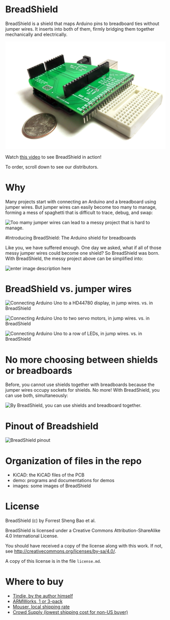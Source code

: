 # BreadShield

BreadShield is a shield that maps Arduino pins to breadboard ties without jumper wires. It inserts into both of them, firmly bridging them together mechanically and electrically.

![A breadshield](images/cover_IMG_0325-clean_small.png "A breadshield")

Watch [this video](https://www.youtube.com/watch?v=qSHss7gq7b0) to see BreadShield in action! 

To order, scroll down to see our distributors. 

# Why

Many projects start with connecting an Arduino and a breadboard using jumper wires. But jumper wires can easily become too many to manage, forming a mess of spaghetti that is difficult to trace, debug, and swap: 

![Too mamy jumper wires can lead to a messy project that is hard to manage.](https://www.crowdsupply.com/img/e604/before-lcd-image-0483-clean_png_project-body.jpg "Too mamy jumper wires can lead to a messy project that is hard to manage.")

#Introducing BreadShield: The Arduino shield for breadboards

Like you, we have suffered enough. One day we asked, what if all of those messy jumper wires could become one shield? So BreadShield was born. With BreadShield, the messy project above can be simplified into: 

![enter image description here](https://www.crowdsupply.com/img/8ddb/after-lcd-img-0477-clean_png_project-body.jpg "BreadShield connects an Arduino Uno with an HD44780 LCD with only 1 jumper wire, instead of 11 parallel jumper wires above.")

# BreadShield vs. jumper wires

![Connecting Arduino Uno to a HD44780 display, in jump wires. vs. in BreadShield](https://www.crowdsupply.com/img/e823/breadshield-lcd-before-after-arrow_png_project-body.jpg "Connecting Arduino Uno to a HD44780 display, in jump wires. vs. in BreadShield")

![Connecting Arduino Uno to two servo motors, in jump wires. vs. in BreadShield](https://www.crowdsupply.com/img/831e/breadshield-monitor-before-after_png_project-body.jpg "Connecting Arduino Uno to two servo motors, in jump wires. vs. in BreadShield")

![Connecting Arduino Uno to a row of LEDs, in jump wires. vs. in BreadShield](https://www.crowdsupply.com/img/aee8/breadshield-led-before-after_png_project-body.jpg "Connecting Arduino Uno to a row of LEDs, in jump wires. vs. in BreadShield")

# No more choosing between shields or breadboards

Before, you cannot use shields together with breadboards because the jumper wires occupy sockets for shields. No more! With BreadShield, you can use both, simultaneously:

![By BreadShield, you can use shields and breadboard together.](https://www.crowdsupply.com/img/92bc/after-led-shield-img-0448-clean_png_project-body.jpg "By BreadShield, you can use shields and breadboard together.")

# Pinout of Breadshield

![BreadShield pinout](https://www.crowdsupply.com/img/1321/pinout-annotated-highres.png "BreadShield pinout")

# Organization of files in the repo
* KiCAD: the KiCAD files of the PCB
* demo: programs and documentations for demos
* images: some images of BreadShield

# License
BreadShield (c) by Forrest Sheng Bao et al.

BreadShield is licensed under a
Creative Commons Attribution-ShareAlike 4.0 International License.

You should have received a copy of the license along with this
work. If not, see <http://creativecommons.org/licenses/by-sa/4.0/>.

A copy of this license is in the file `license.md`.

# Where to buy
* [Tindie, by the author himself](https://www.tindie.com/products/edit/breadshield/) 
* [ARMWorks, 1 or 3-pack](https://andahammer.com/index.php?route=product/product&path=68&product_id=299)
* [Mouser, local shipping rate](https://www.mouser.com/Search/Refine?FS=TRUE&N=4246651945+4292906361)
* [Crowd Supply (lowest shipping cost for non-US buyer)](https://www.crowdsupply.com/loser/breadshield)

